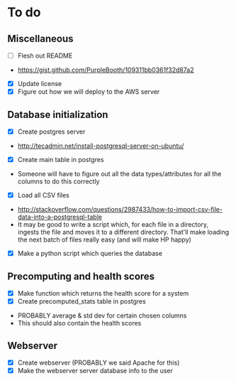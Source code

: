 # To do

## Miscellaneous
- [ ] Flesh out README
 - https://gist.github.com/PurpleBooth/109311bb0361f32d87a2
- [X] Update license
- [X] Figure out how we will deploy to the AWS server

## Database initialization
- [X] Create postgres server
 - http://tecadmin.net/install-postgresql-server-on-ubuntu/
- [X] Create main table in postgres
 - Someone will have to figure out all the data types/attributes for all the columns to do this correctly
- [X] Load all CSV files
 - http://stackoverflow.com/questions/2987433/how-to-import-csv-file-data-into-a-postgresql-table
 - It may be good to write a script which, for each file in a directory, ingests the file and moves it to a different directory. That'll make loading the next batch of files really easy (and will make HP happy)
- [X] Make a python script which queries the database

## Precomputing and health scores
- [X] Make function which returns the health score for a system
- [X] Create precomputed_stats table in postgres
 - PROBABLY average & std dev for certain chosen columns
 - This should also contain the health scores

## Webserver
- [X] Create webserver (PROBABLY we said Apache for this)
- [X] Make the webserver server database info to the user
